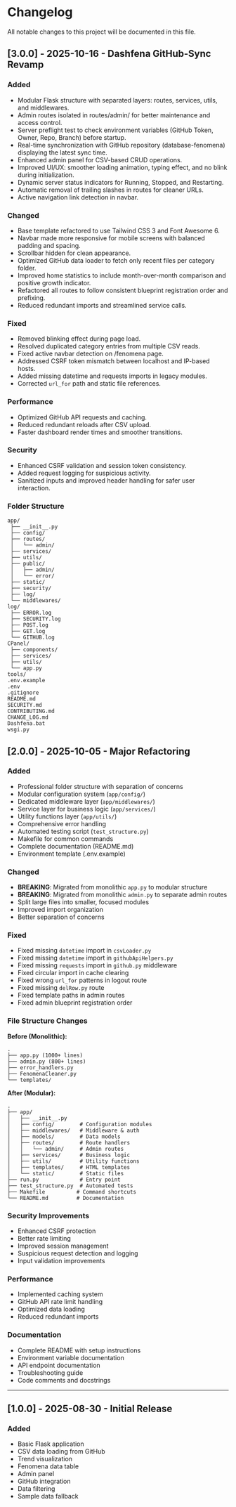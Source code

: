 # Changelog

All notable changes to this project will be documented in this file.

## [3.0.0] - 2025-10-16 - Dashfena GitHub-Sync Revamp 

### Added 

- Modular Flask structure with separated layers: routes, services, utils, and middlewares.
- Admin routes isolated in routes/admin/ for better maintenance and access control.
- Server preflight test to check environment variables (GitHub Token, Owner, Repo, Branch) before startup.
- Real-time synchronization with GitHub repository (database-fenomena) displaying the latest sync time.
- Enhanced admin panel for CSV-based CRUD operations.
- Improved UI/UX: smoother loading animation, typing effect, and no blink during initialization.
- Dynamic server status indicators for Running, Stopped, and Restarting.
- Automatic removal of trailing slashes in routes for cleaner URLs.
- Active navigation link detection in navbar.

### Changed 

- Base template refactored to use Tailwind CSS 3 and Font Awesome 6.
- Navbar made more responsive for mobile screens with balanced padding and spacing.
- Scrollbar hidden for clean appearance.
- Optimized GitHub data loader to fetch only recent files per category folder.
- Improved home statistics to include month-over-month comparison and positive growth indicator.
- Refactored all routes to follow consistent blueprint registration order and prefixing.
- Reduced redundant imports and streamlined service calls.

### Fixed 

- Removed blinking effect during page load.
- Resolved duplicated category entries from multiple CSV reads.
- Fixed active navbar detection on /fenomena page.
- Addressed CSRF token mismatch between localhost and IP-based hosts.
- Added missing datetime and requests imports in legacy modules.
- Corrected `url_for` path and static file references.

### Performance 

- Optimized GitHub API requests and caching.
- Reduced redundant reloads after CSV upload.
- Faster dashboard render times and smoother transitions.

### Security 

- Enhanced CSRF validation and session token consistency.
- Added request logging for suspicious activity.
- Sanitized inputs and improved header handling for safer user interaction.

### Folder Structure
```text
app/
 ├── __init__.py
 ├── config/
 ├── routes/
 │   └── admin/
 ├── services/
 ├── utils/
 ├── public/
 │   ├── admin/
 │   └── error/
 ├── static/
 ├── security/
 ├── log/
 └── middlewares/
log/
 ├── ERROR.log
 ├── SECURITY.log
 ├── POST.log
 ├── GET.log
 └── GITHUB.log
CPanel/
 ├── components/
 ├── services/
 ├── utils/
 └── app.py
tools/
.env.example
.env
.gitignore
README.md
SECURITY.md
CONTRIBUTING.md
CHANGE_LOG.md
Dashfena.bat
wsgi.py
```

## [2.0.0] - 2025-10-05 - Major Refactoring

### Added
- Professional folder structure with separation of concerns
- Modular configuration system (`app/config/`)
- Dedicated middleware layer (`app/middlewares/`)
- Service layer for business logic (`app/services/`)
- Utility functions layer (`app/utils/`)
- Comprehensive error handling
- Automated testing script (`test_structure.py`)
- Makefile for common commands
- Complete documentation (README.md)
- Environment template (.env.example)

### Changed
- **BREAKING**: Migrated from monolithic `app.py` to modular structure
- **BREAKING**: Migrated from monolithic `admin.py` to separate admin routes
- Split large files into smaller, focused modules
- Improved import organization
- Better separation of concerns

### Fixed
- Fixed missing `datetime` import in `csvLoader.py`
- Fixed missing `datetime` import in `githubApiHelpers.py`
- Fixed missing `requests` import in `github.py` middleware
- Fixed circular import in cache clearing
- Fixed wrong `url_for` patterns in logout route
- Fixed missing `delRow.py` route
- Fixed template paths in admin routes
- Fixed admin blueprint registration order

### File Structure Changes

**Before (Monolithic):**
```
.
├── app.py (1000+ lines)
├── admin.py (800+ lines)
├── error_handlers.py
├── FenomenaCleaner.py
└── templates/
```

**After (Modular):**
```
.
├── app/
│   ├── __init__.py
│   ├── config/        # Configuration modules
│   ├── middlewares/   # Middleware & auth
│   ├── models/        # Data models
│   ├── routes/        # Route handlers
│   │   └── admin/     # Admin routes
│   ├── services/      # Business logic
│   ├── utils/         # Utility functions
│   ├── templates/     # HTML templates
│   └── static/        # Static files
├── run.py             # Entry point
├── test_structure.py  # Automated tests
├── Makefile          # Command shortcuts
└── README.md         # Documentation
```

### Security Improvements
- Enhanced CSRF protection
- Better rate limiting
- Improved session management
- Suspicious request detection and logging
- Input validation improvements

### Performance
- Implemented caching system
- GitHub API rate limit handling
- Optimized data loading
- Reduced redundant imports

### Documentation
- Complete README with setup instructions
- Environment variable documentation
- API endpoint documentation
- Troubleshooting guide
- Code comments and docstrings

---

## [1.0.0] - 2025-08-30 - Initial Release

### Added
- Basic Flask application
- CSV data loading from GitHub
- Trend visualization
- Fenomena data table
- Admin panel
- GitHub integration
- Data filtering
- Sample data fallback
